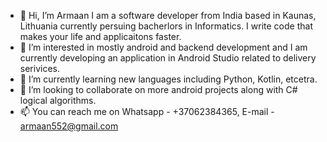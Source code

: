 - 👋 Hi, I’m Armaan 
      I am a software developer from India based in Kaunas, Lithuania currently persuing bacherlors in Informatics.
      I write code that makes your life and applicaitons faster.
- 👀 I’m interested in mostly android and backend development and I am currently developing an application in Android Studio related to delivery serivices.
- 🌱 I’m currently learning new languages including Python, Kotlin, etcetra.
- 💞️ I’m looking to collaborate on more android projects along with C# logical algorithms.
- 📫 You can reach me on Whatsapp - +37062384365, E-mail - armaan552@gmail.com 

<!---
armmol/armmol is a ✨ special ✨ repository because its `README.md` (this file) appears on your GitHub profile.
You can click the Preview link to take a look at your changes.
--->
